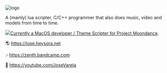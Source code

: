 ![logo](uh.png)

A (mainly) lua scripter, C/C++ programmer that also does music, video and models from time to time.

![](https://jose.heysora.net/SMArchive/Builds/VersionIcon/OUTFOX.png)[Currently a MacOS developer / Theme Scripter for Project Moondance](https://projectmoon.dance).

🌎 https://jose.heysora.net

🎶 https://zenth.bandcamp.com

📼 https://youtube.com/JoseVarela

